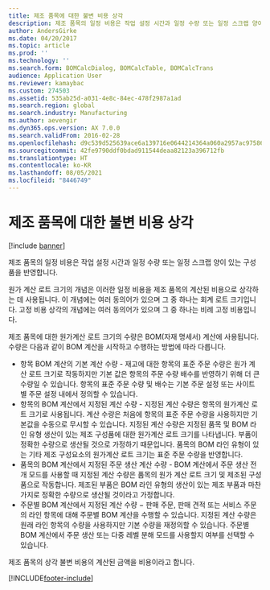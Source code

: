 ```yaml
---
title: 제조 품목에 대한 불변 비용 상각
description: 제조 품목의 일정 비용은 작업 설정 시간과 일정 수량 또는 일정 스크랩 양이 있는 구성품을 반영합니다.
author: AndersGirke
ms.date: 04/20/2017
ms.topic: article
ms.prod: ''
ms.technology: ''
ms.search.form: BOMCalcDialog, BOMCalcTable, BOMCalcTrans
audience: Application User
ms.reviewer: kamaybac
ms.custom: 274503
ms.assetid: 535ab25d-a031-4e8c-84ec-478f2987a1ad
ms.search.region: global
ms.search.industry: Manufacturing
ms.author: aevengir
ms.dyn365.ops.version: AX 7.0.0
ms.search.validFrom: 2016-02-28
ms.openlocfilehash: d9c539d525639ace6a139716e0644214364a060a2957ac97586cfad617e56ec0
ms.sourcegitcommit: 42fe9790ddf0bdad911544deaa82123a396712fb
ms.translationtype: HT
ms.contentlocale: ko-KR
ms.lasthandoff: 08/05/2021
ms.locfileid: "8446749"
---
```

# <a name="amortize-constant-costs-for-a-manufactured-item"></a>제조 품목에 대한 불변 비용 상각

[!include [banner](../includes/banner.md)]

제조 품목의 일정 비용은 작업 설정 시간과 일정 수량 또는 일정 스크랩 양이 있는 구성품을 반영합니다. 

원가 계산 로트 크기의 개념은 이러한 일정 비용을 제조 품목의 계산된 비용으로 상각하는 데 사용됩니다. 이 개념에는 여러 동의어가 있으며 그 중 하나는 회계 로트 크기입니다. 고정 비용 상각의 개념에는 여러 동의어가 있으며 그 중 하나는 비례 고정 비용입니다.

제조 품목에 대한 원가계산 로트 크기의 수량은 BOM(자재 명세서) 계산에 사용됩니다. 수량은 다음과 같이 BOM 계산을 시작하고 수행하는 방법에 따라 다릅니다.

-   항목 BOM 계산의 기본 계산 수량 - 재고에 대한 항목의 표준 주문 수량은 원가 계산 로트 크기로 작동하지만 기본 값은 항목의 주문 수량 배수를 반영하기 위해 더 큰 수량일 수 있습니다. 항목의 표준 주문 수량 및 배수는 기본 주문 설정 또는 사이트별 주문 설정 내에서 정의할 수 있습니다.
-   항목의 BOM 계산에서 지정된 계산 수량 - 지정된 계산 수량은 항목의 원가계산 로트 크기로 사용됩니다. 계산 수량은 처음에 항목의 표준 주문 수량을 사용하지만 기본값을 수동으로 무시할 수 있습니다. 지정된 계산 수량은 지정된 품목 및 BOM 라인 유형 생산이 있는 제조 구성품에 대한 원가계산 로트 크기를 나타냅니다. 부품이 정확한 수량으로 생산될 것으로 가정하기 때문입니다. 품목의 BOM 라인 유형이 있는 기타 제조 구성요소의 원가계산 로트 크기는 표준 주문 수량을 반영합니다.
-   품목의 BOM 계산에서 지정된 주문 생산 계산 수량 - BOM 계산에서 주문 생산 전개 모드를 사용할 때 지정된 계산 수량은 품목의 원가 계산 로트 크기 및 제조된 구성품으로 작동합니다. 제조된 부품은 BOM 라인 유형의 생산이 있는 제조 부품과 마찬가지로 정확한 수량으로 생산될 것이라고 가정합니다.
-   주문별 BOM 계산에서 지정된 계산 수량 − 판매 주문, 판매 견적 또는 서비스 주문의 라인 항목에 대해 주문별 BOM 계산을 수행할 수 있습니다. 지정된 계산 수량은 원래 라인 항목의 수량을 사용하지만 기본 수량을 재정의할 수 있습니다. 주문별 BOM 계산에서 주문 생산 또는 다중 레벨 분해 모드를 사용할지 여부를 선택할 수 있습니다.

제조 품목의 상각 불변 비용의 계산된 금액을 비용이라고 합니다.







[!INCLUDE[footer-include](../../includes/footer-banner.md)]
